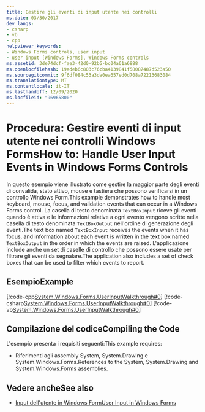 ```yaml
---
title: Gestire gli eventi di input utente nei controlli
ms.date: 03/30/2017
dev_langs:
- csharp
- vb
- cpp
helpviewer_keywords:
- Windows Forms controls, user input
- user input [Windows Forms], Windows Forms controls
ms.assetid: 3de74dcf-fae3-42d0-92b5-bc04a61a6888
ms.openlocfilehash: 19adeb6c803c76cba4139841f58087487d523a50
ms.sourcegitcommit: 9f6df084c53a3da0ea657ed0d708a72213683084
ms.translationtype: MT
ms.contentlocale: it-IT
ms.lasthandoff: 12/09/2020
ms.locfileid: "96965800"
---
```

# <a name="how-to-handle-user-input-events-in-windows-forms-controls"></a><span data-ttu-id="4f06a-102">Procedura: Gestire eventi di input utente nei controlli Windows Forms</span><span class="sxs-lookup"><span data-stu-id="4f06a-102">How to: Handle User Input Events in Windows Forms Controls</span></span>
<span data-ttu-id="4f06a-103">In questo esempio viene illustrato come gestire la maggior parte degli eventi di convalida, stato attivo, mouse e tastiera che possono verificarsi in un controllo Windows Form.</span><span class="sxs-lookup"><span data-stu-id="4f06a-103">This example demonstrates how to handle most keyboard, mouse, focus, and validation events that can occur in a Windows Forms control.</span></span> <span data-ttu-id="4f06a-104">La casella di testo denominata `TextBoxInput` riceve gli eventi quando è attiva e le informazioni relative a ogni evento vengono scritte nella casella di testo denominata `TextBoxOutput` nell'ordine di generazione degli eventi.</span><span class="sxs-lookup"><span data-stu-id="4f06a-104">The text box named `TextBoxInput` receives the events when it has focus, and information about each event is written in the text box named `TextBoxOutput` in the order in which the events are raised.</span></span> <span data-ttu-id="4f06a-105">L'applicazione include anche un set di caselle di controllo che possono essere usate per filtrare gli eventi da segnalare.</span><span class="sxs-lookup"><span data-stu-id="4f06a-105">The application also includes a set of check boxes that can be used to filter which events to report.</span></span>  
  
## <a name="example"></a><span data-ttu-id="4f06a-106">Esempio</span><span class="sxs-lookup"><span data-stu-id="4f06a-106">Example</span></span>  
 [!code-cpp[System.Windows.Forms.UserInputWalkthrough#0](~/samples/snippets/cpp/VS_Snippets_Winforms/System.Windows.Forms.UserInputWalkthrough/cpp/form1.cpp#0)]
 [!code-csharp[System.Windows.Forms.UserInputWalkthrough#0](~/samples/snippets/csharp/VS_Snippets_Winforms/System.Windows.Forms.UserInputWalkthrough/CS/form1.cs#0)]
 [!code-vb[System.Windows.Forms.UserInputWalkthrough#0](~/samples/snippets/visualbasic/VS_Snippets_Winforms/System.Windows.Forms.UserInputWalkthrough/VB/form1.vb#0)]  
  
## <a name="compiling-the-code"></a><span data-ttu-id="4f06a-107">Compilazione del codice</span><span class="sxs-lookup"><span data-stu-id="4f06a-107">Compiling the Code</span></span>  
 <span data-ttu-id="4f06a-108">L'esempio presenta i requisiti seguenti:</span><span class="sxs-lookup"><span data-stu-id="4f06a-108">This example requires:</span></span>  
  
- <span data-ttu-id="4f06a-109">Riferimenti agli assembly System, System.Drawing e System.Windows.Forms.</span><span class="sxs-lookup"><span data-stu-id="4f06a-109">References to the System, System.Drawing and System.Windows.Forms assemblies.</span></span>  
  
## <a name="see-also"></a><span data-ttu-id="4f06a-110">Vedere anche</span><span class="sxs-lookup"><span data-stu-id="4f06a-110">See also</span></span>

- [<span data-ttu-id="4f06a-111">Input dell'utente in Windows Form</span><span class="sxs-lookup"><span data-stu-id="4f06a-111">User Input in Windows Forms</span></span>](user-input-in-windows-forms.md)
